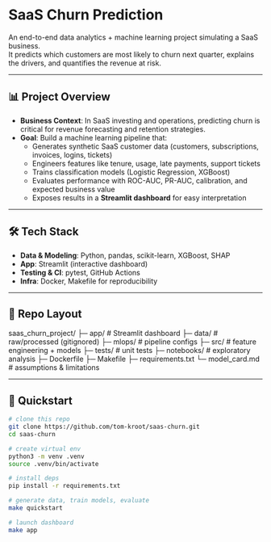 # SaaS Churn Prediction 

An end-to-end data analytics + machine learning project simulating a SaaS business.  
It predicts which customers are most likely to churn next quarter, explains the drivers, and quantifies the revenue at risk.  

---

## 📊 Project Overview
- **Business Context**: In SaaS investing and operations, predicting churn is critical for revenue forecasting and retention strategies.  
- **Goal**: Build a machine learning pipeline that:
  - Generates synthetic SaaS customer data (customers, subscriptions, invoices, logins, tickets)
  - Engineers features like tenure, usage, late payments, support tickets
  - Trains classification models (Logistic Regression, XGBoost)
  - Evaluates performance with ROC-AUC, PR-AUC, calibration, and expected business value
  - Exposes results in a **Streamlit dashboard** for easy interpretation

---

## 🛠️ Tech Stack
- **Data & Modeling**: Python, pandas, scikit-learn, XGBoost, SHAP
- **App**: Streamlit (interactive dashboard)
- **Testing & CI**: pytest, GitHub Actions
- **Infra**: Docker, Makefile for reproducibility

---

## 📂 Repo Layout

saas_churn_project/
├─ app/ # Streamlit dashboard
├─ data/ # raw/processed (gitignored)
├─ mlops/ # pipeline configs
├─ src/ # feature engineering + models
├─ tests/ # unit tests
├─ notebooks/ # exploratory analysis
├─ Dockerfile
├─ Makefile
├─ requirements.txt
└─ model_card.md # assumptions & limitations



---

## 🚀 Quickstart
```bash
# clone this repo
git clone https://github.com/tom-kroot/saas-churn.git
cd saas-churn

# create virtual env
python3 -m venv .venv
source .venv/bin/activate

# install deps
pip install -r requirements.txt

# generate data, train models, evaluate
make quickstart

# launch dashboard
make app

